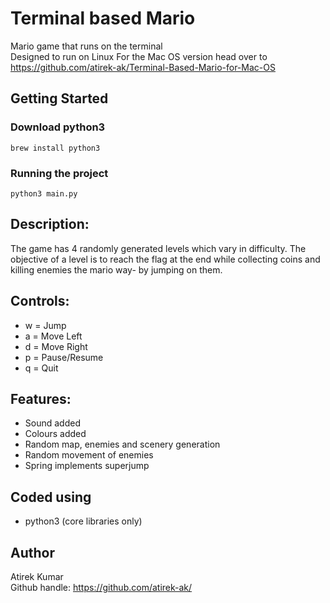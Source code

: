 # Terminal based Mario
Mario game that runs on the terminal  
Designed to run on Linux 
For the Mac OS version head over to https://github.com/atirek-ak/Terminal-Based-Mario-for-Mac-OS

## Getting Started
### Download python3
```brew install python3```

### Running the project
```python3 main.py```

## Description:
The game has 4 randomly generated levels which vary in difficulty. The objective of a level is to reach the flag at the end while collecting coins and killing enemies the mario way- by jumping on them.

## Controls:
* w = Jump
* a = Move Left
* d = Move Right
* p = Pause/Resume
* q = Quit

## Features:
- Sound added
- Colours added
- Random map, enemies and scenery generation
- Random movement of enemies
- Spring implements superjump

## Coded using
* python3 (core libraries only)

## Author
Atirek Kumar  
Github handle: https://github.com/atirek-ak/
